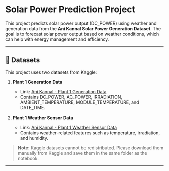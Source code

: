 # Solar Power Prediction Project

This project predicts solar power output (DC_POWER) using weather and generation data from the **Ani Kannal Solar Power Generation Dataset**. The goal is to forecast solar power output based on weather conditions, which can help with energy management and efficiency.

---

## 📂 Datasets

This project uses two datasets from Kaggle:

1. **Plant 1 Generation Data**
   - Link: [Ani Kannal - Plant 1 Generation Data](https://www.kaggle.com/datasets/anikannal/solar-power-generation-data)
   - Contains DC_POWER, AC_POWER, IRRADIATION, AMBIENT_TEMPERATURE, MODULE_TEMPERATURE, and DATE_TIME.

2. **Plant 1 Weather Sensor Data**
   - Link: [Ani Kannal - Plant 1 Weather Sensor Data](https://www.kaggle.com/datasets/anikannal/solar-power-generation-data)
   - Contains weather-related features such as temperature, irradiation, and humidity.

> **Note:** Kaggle datasets cannot be redistributed. Please download them manually from Kaggle and save them in the same folder as the notebook.

---


